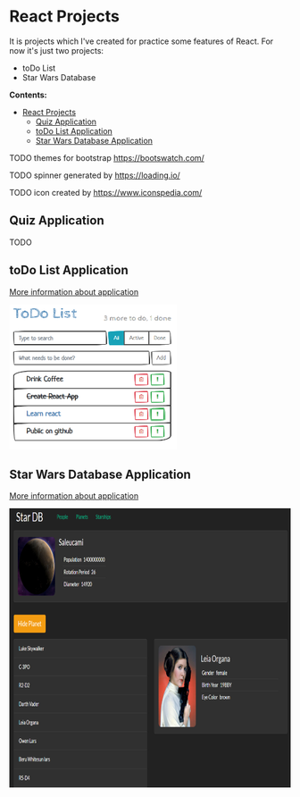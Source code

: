 # React Projects

It is projects which I've created for practice some features of React. For now
it's just two projects:

- toDo List
- Star Wars Database

**Contents:**

- [React Projects](#react-projects)
  - [Quiz Application](#quiz-application)
  - [toDo List Application](#todo-list-application)
  - [Star Wars Database Application](#star-wars-database-application)

TODO
themes for bootstrap <https://bootswatch.com/>

TODO
spinner generated by <https://loading.io/>

TODO
icon created by <https://www.iconspedia.com/>

## Quiz Application

TODO

## toDo List Application

[More information about application](./to-do/README.md)

<img src="./img/toDo_main_view.png" width="300" height="260"/>

## Star Wars Database Application

[More information about application](./star-wars-database-api/README.md)

<img src="./img/swapi_main_view.png" width="800" height="500"/>
